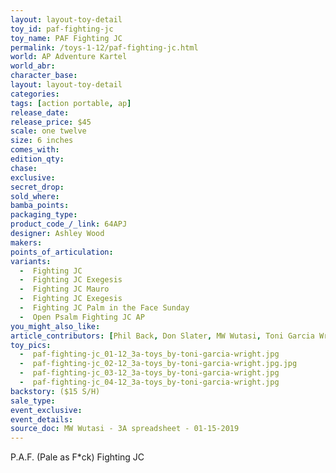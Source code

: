 ```yaml
---
layout: layout-toy-detail 
toy_id: paf-fighting-jc
toy_name: PAF Fighting JC
permalink: /toys-1-12/paf-fighting-jc.html
world: AP Adventure Kartel
world_abr: 
character_base: 
layout: layout-toy-detail
categories: 
tags: [action portable, ap] 
release_date: 
release_price: $45 
scale: one twelve
size: 6 inches
comes_with: 
edition_qty: 
chase: 
exclusive: 
secret_drop: 
sold_where: 
bamba_points: 
packaging_type: 
product_code_/_link: 64APJ
designer: Ashley Wood
makers: 
points_of_articulation: 
variants: 
  -  Fighting JC
  -  Fighting JC Exegesis
  -  Fighting JC Mauro
  -  Fighting JC Exegesis
  -  Fighting JC Palm in the Face Sunday
  -  Open Psalm Fighting JC AP
you_might_also_like: 
article_contributors: [Phil Back, Don Slater, MW Wutasi, Toni Garcia Wright]
toy_pics: 
  -  paf-fighting-jc_01-12_3a-toys_by-toni-garcia-wright.jpg
  -  paf-fighting-jc_02-12_3a-toys_by-toni-garcia-wright.jpg.jpg
  -  paf-fighting-jc_03-12_3a-toys_by-toni-garcia-wright.jpg
  -  paf-fighting-jc_04-12_3a-toys_by-toni-garcia-wright.jpg
backstory: ($15 S/H)
sale_type: 
event_exclusive: 
event_details: 
source_doc: MW Wutasi - 3A spreadsheet - 01-15-2019
---
```

P.A.F. (Pale as F*ck) Fighting JC